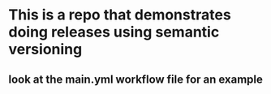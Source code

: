 # This is a repo that demonstrates doing releases using semantic versioning
## look at the main.yml workflow file for an example
